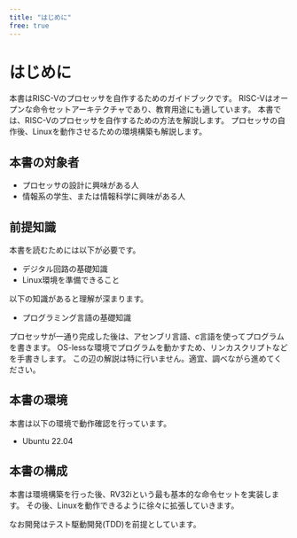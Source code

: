 ```yaml
---
title: "はじめに"
free: true
---
```

# はじめに
本書はRISC-Vのプロセッサを自作するためのガイドブックです。
RISC-Vはオープンな命令セットアーキテクチャであり、教育用途にも適しています。
本書では、RISC-Vのプロセッサを自作するための方法を解説します。
プロセッサの自作後、Linuxを動作させるための環境構築も解説します。

## 本書の対象者
* プロセッサの設計に興味がある人
* 情報系の学生、または情報科学に興味がある人

## 前提知識
本書を読むためには以下が必要です。
* デジタル回路の基礎知識
* Linux環境を準備できること

以下の知識があると理解が深まります。
* プログラミング言語の基礎知識

プロセッサが一通り完成した後は、アセンブリ言語、c言語を使ってプログラムを書きます。
OS-lessな環境でプログラムを動かすため、リンカスクリプトなどを手書きします。
この辺の解説は特に行いません。適宜、調べながら進めてください。

## 本書の環境
本書は以下の環境で動作確認を行っています。
* Ubuntu 22.04

## 本書の構成
本書は環境構築を行った後、RV32iという最も基本的な命令セットを実装します。
その後、Linuxを動作できるように徐々に拡張していきます。

なお開発はテスト駆動開発(TDD)を前提としています。
